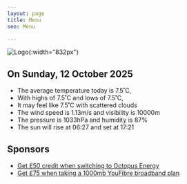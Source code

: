 ```yaml
---
layout: page
title: Menu
seo: Menu

---
```


![Logo](/images/logo.jpg){:width="832px"}

<!-- weather_marker starts -->
## On Sunday, 12 October 2025

- The average temperature today is 7.5˚C,
- With highs of 7.5˚C and lows of 7.5˚C,
- It may feel like 7.5˚C with scattered clouds
- The wind speed is 1.13m/s and visibility is 10000m
- The pressure is 1033hPa and humidity is 87%
- The sun will rise at 06:27 and set at 17:21

<!-- weather_marker ends -->

## Sponsors

- [Get £50 credit when switching to Octopus Energy](https://bit.ly/3oD1nnS)
- [Get £75 when taking a 1000mb YouFibre broadband plan](https://aklam.io/91zWhU?)
